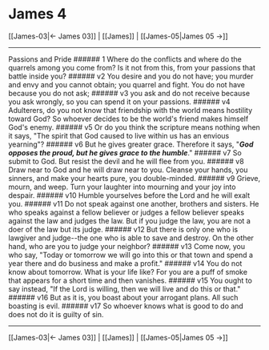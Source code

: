# James 4

[[James-03|← James 03]] | [[James]] | [[James-05|James 05 →]]
***

Passions and Pride ###### 1 Where do the conflicts and where do the quarrels among you come from? Is it not from this, from your passions that battle inside you? ###### v2 You desire and you do not have; you murder and envy and you cannot obtain; you quarrel and fight. You do not have because you do not ask; ###### v3 you ask and do not receive because you ask wrongly, so you can spend it on your passions. ###### v4 Adulterers, do you not know that friendship with the world means hostility toward God? So whoever decides to be the world's friend makes himself God's enemy. ###### v5 Or do you think the scripture means nothing when it says, "The spirit that God caused to live within us has an envious yearning"? ###### v6 But he gives greater grace. Therefore it says, "**_God opposes the proud, but he gives grace to the humble_**." ###### v7 So submit to God. But resist the devil and he will flee from you. ###### v8 Draw near to God and he will draw near to you. Cleanse your hands, you sinners, and make your hearts pure, you double-minded. ###### v9 Grieve, mourn, and weep. Turn your laughter into mourning and your joy into despair. ###### v10 Humble yourselves before the Lord and he will exalt you. ###### v11 Do not speak against one another, brothers and sisters. He who speaks against a fellow believer or judges a fellow believer speaks against the law and judges the law. But if you judge the law, you are not a doer of the law but its judge. ###### v12 But there is only one who is lawgiver and judge--the one who is able to save and destroy. On the other hand, who are you to judge your neighbor? ###### v13 Come now, you who say, "Today or tomorrow we will go into this or that town and spend a year there and do business and make a profit." ###### v14 You do not know about tomorrow. What is your life like? For you are a puff of smoke that appears for a short time and then vanishes. ###### v15 You ought to say instead, "If the Lord is willing, then we will live and do this or that." ###### v16 But as it is, you boast about your arrogant plans. All such boasting is evil. ###### v17 So whoever knows what is good to do and does not do it is guilty of sin.

***
[[James-03|← James 03]] | [[James]] | [[James-05|James 05 →]]
